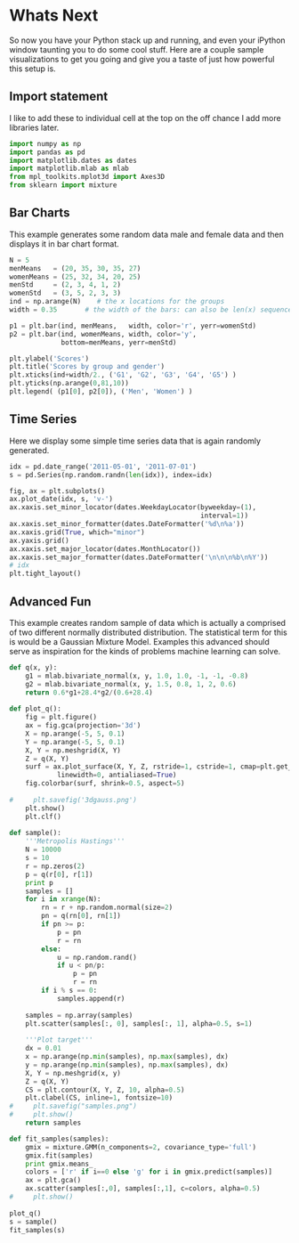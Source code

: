 # Whats Next

So now you have your Python stack up and running, and even your iPython window taunting you to do some cool stuff.  Here are a couple sample visualizations to get you going and give you a taste of just how powerful this setup is.

## Import statement

I like to add these to individual cell at the top on the off chance I add more libraries later.

```python
import numpy as np
import pandas as pd
import matplotlib.dates as dates
import matplotlib.mlab as mlab
from mpl_toolkits.mplot3d import Axes3D
from sklearn import mixture
```

## Bar Charts

This example generates some random data male and female data and then displays it in bar chart format.

```python
N = 5
menMeans   = (20, 35, 30, 35, 27)
womenMeans = (25, 32, 34, 20, 25)
menStd     = (2, 3, 4, 1, 2)
womenStd   = (3, 5, 2, 3, 3)
ind = np.arange(N)    # the x locations for the groups
width = 0.35       # the width of the bars: can also be len(x) sequence

p1 = plt.bar(ind, menMeans,   width, color='r', yerr=womenStd)
p2 = plt.bar(ind, womenMeans, width, color='y',
             bottom=menMeans, yerr=menStd)

plt.ylabel('Scores')
plt.title('Scores by group and gender')
plt.xticks(ind+width/2., ('G1', 'G2', 'G3', 'G4', 'G5') )
plt.yticks(np.arange(0,81,10))
plt.legend( (p1[0], p2[0]), ('Men', 'Women') )
```

## Time Series

Here we display some simple time series data that is again randomly generated.  

```python
idx = pd.date_range('2011-05-01', '2011-07-01')
s = pd.Series(np.random.randn(len(idx)), index=idx)

fig, ax = plt.subplots()
ax.plot_date(idx, s, 'v-')
ax.xaxis.set_minor_locator(dates.WeekdayLocator(byweekday=(1),
                                                interval=1))
ax.xaxis.set_minor_formatter(dates.DateFormatter('%d\n%a'))
ax.xaxis.grid(True, which="minor")
ax.yaxis.grid()
ax.xaxis.set_major_locator(dates.MonthLocator())
ax.xaxis.set_major_formatter(dates.DateFormatter('\n\n\n%b\n%Y'))
# idx
plt.tight_layout()
```

## Advanced Fun

This example creates random sample of data which is actually a comprised of two different normally distributed distribution.  The statistical term for this is would be a Gaussian Mixture Model.  Examples this advanced should serve as inspiration for the kinds of problems machine learning can solve.

```python
def q(x, y):
    g1 = mlab.bivariate_normal(x, y, 1.0, 1.0, -1, -1, -0.8)
    g2 = mlab.bivariate_normal(x, y, 1.5, 0.8, 1, 2, 0.6)
    return 0.6*g1+28.4*g2/(0.6+28.4)
 
def plot_q():
    fig = plt.figure()
    ax = fig.gca(projection='3d')
    X = np.arange(-5, 5, 0.1)
    Y = np.arange(-5, 5, 0.1)
    X, Y = np.meshgrid(X, Y)
    Z = q(X, Y)
    surf = ax.plot_surface(X, Y, Z, rstride=1, cstride=1, cmap=plt.get_cmap('coolwarm'),
            linewidth=0, antialiased=True)
    fig.colorbar(surf, shrink=0.5, aspect=5)
 
#     plt.savefig('3dgauss.png')
    plt.show()
    plt.clf()
 
def sample():
    '''Metropolis Hastings'''
    N = 10000
    s = 10
    r = np.zeros(2)
    p = q(r[0], r[1])
    print p
    samples = []
    for i in xrange(N):
        rn = r + np.random.normal(size=2)
        pn = q(rn[0], rn[1])
        if pn >= p:
            p = pn
            r = rn
        else:
            u = np.random.rand()
            if u < pn/p:
                p = pn
                r = rn
        if i % s == 0:
            samples.append(r)
 
    samples = np.array(samples)
    plt.scatter(samples[:, 0], samples[:, 1], alpha=0.5, s=1)
 
    '''Plot target'''
    dx = 0.01
    x = np.arange(np.min(samples), np.max(samples), dx)
    y = np.arange(np.min(samples), np.max(samples), dx)
    X, Y = np.meshgrid(x, y)
    Z = q(X, Y)
    CS = plt.contour(X, Y, Z, 10, alpha=0.5)
    plt.clabel(CS, inline=1, fontsize=10)
#     plt.savefig("samples.png")
#     plt.show()
    return samples

def fit_samples(samples):
    gmix = mixture.GMM(n_components=2, covariance_type='full')
    gmix.fit(samples)
    print gmix.means_
    colors = ['r' if i==0 else 'g' for i in gmix.predict(samples)]
    ax = plt.gca()
    ax.scatter(samples[:,0], samples[:,1], c=colors, alpha=0.5)
#     plt.show()
    
plot_q()
s = sample()
fit_samples(s)
```